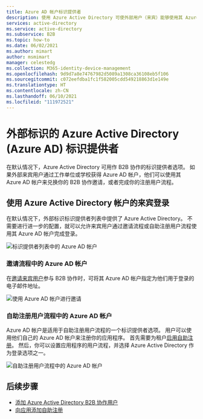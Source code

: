 ```yaml
---
title: Azure AD 帐户标识提供者
description: 使用 Azure Active Directory 可使外部用户（来宾）能够使用其 Azure AD 工作帐户登录到你的 Azure AD 应用。
services: active-directory
ms.service: active-directory
ms.subservice: B2B
ms.topic: how-to
ms.date: 06/02/2021
ms.author: mimart
author: msmimart
manager: celestedg
ms.collection: M365-identity-device-management
ms.openlocfilehash: 9d9d7a8e74767982d5089a1308ca36108eb5f106
ms.sourcegitcommit: c072eefdba1fc1f582005cdd549218863d1e149e
ms.translationtype: HT
ms.contentlocale: zh-CN
ms.lasthandoff: 06/10/2021
ms.locfileid: "111972521"
---
```

# <a name="azure-active-directory-azure-ad-identity-provider-for-external-identities"></a>外部标识的 Azure Active Directory (Azure AD) 标识提供者

在默认情况下，Azure Active Directory 可用作 B2B 协作的标识提供者选项。 如果外部来宾用户通过工作单位或学校获得 Azure AD 帐户，他们可以使用其 Azure AD 帐户来兑换你的 B2B 协作邀请，或者完成你的注册用户流程。

## <a name="guest-sign-in-using-azure-active-directory-accounts"></a>使用 Azure Active Directory 帐户的来宾登录

在默认情况下，外部标识标识提供者列表中提供了 Azure Active Directory。 不需要进行进一步的配置，就可以允许来宾用户通过邀请流程或自助注册用户流程使用其 Azure AD 帐户完成登录。

![标识提供者列表中的 Azure AD 帐户](media/azure-ad-account/azure-ad-account-identity-provider.png)

### <a name="azure-ad-account-in-the-invitation-flow"></a>邀请流程中的 Azure AD 帐户

在[邀请来宾用户](add-users-administrator.md)参与 B2B 协作时，可将其 Azure AD 帐户指定为他们用于登录的电子邮件地址。

![使用 Azure AD 帐户进行邀请](media/azure-ad-account/azure-ad-account-invite.png)

### <a name="azure-ad-account-in-self-service-sign-up-user-flows"></a>自助注册用户流程中的 Azure AD 帐户

Azure AD 帐户是适用于自助注册用户流程的一个标识提供者选项。 用户可以使用他们自己的 Azure AD 帐户来注册你的应用程序。 首先需要为租户[启用自助注册](self-service-sign-up-user-flow.md)。 然后，你可以设置应用程序的用户流程，并选择 Azure Active Directory 作为登录选项之一。

![自助注册用户流程中的 Azure AD 帐户](media/azure-ad-account/azure-ad-account-user-flow.png)

## <a name="next-steps"></a>后续步骤

- [添加 Azure Active Directory B2B 协作用户](add-users-administrator.md)
- [向应用添加自助注册](self-service-sign-up-user-flow.md)